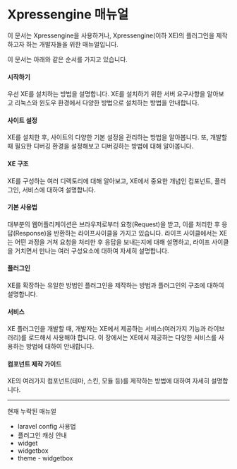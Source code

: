 # Xpressengine 매뉴얼

이 문서는 Xpressengine을 사용하거나, Xpressengine(이하 XE)의 플러그인을 제작하고자 하는 개발자들을 위한 매뉴얼입니다.

이 문서는 아래와 같은 순서를 가지고 있습니다.

#### 시작하기

우선 XE를 설치하는 방법을 설명합니다. XE를 설치하기 위한 서버 요구사항을 알아보고 리눅스와 윈도우 환경에서 다양한 방법으로 설치하는 방법을 안내합니다.

#### 사이트 설정

XE를 설치한 후, 사이트의 다양한 기본 설정을 관리하는 방법을 알아봅니다. 또, 개발할 때 필요한 디버깅 환경을 설정해보고 디버깅하는 방법에 대해 알아봅니다.

#### XE 구조

XE를 구성하는 여러 디렉토리에 대해 알아보고, XE에서 중요한 개념인 컴포넌트, 플러그인, 서비스에 대하여 설명합니다.

#### 기본 사용법

대부분의 웹어플리케이션은 브라우저로부터 요청(Request)을 받고, 이를 처리한 후 응답(Response)을 반환하는 라이프사이클을 가지고 있습니다. 라이프 사이클에서는 XE는 어떤 과정을 거쳐 요청을 처리한 후 응답을 보내는지에 대해 설명하고, 라이프 사이클을 거치면서 만나는 여러 구성요소에 대하여 자세히 설명합니다.

#### 플러그인

XE를 확장하는 유일한 방법인 플러그인을 제작하는 방법과 플러그인의 구조에 대하여 설명합니다. 

#### 서비스

XE 플러그인을 개발할 때, 개발자는 XE에서 제공하는 서비스(여러가지 기능과 라이브러리)를 로드해서 사용해야 합니다. 이 장에서는 XE에서 제공하는 다양한 서비스를 사용하는 방법에 대하여 안내합니다.

#### 컴포넌트 제작 가이드

XE의 여러가지 컴포넌트(테마, 스킨, 모듈 등)를 제작하는 방법에 대하여 자세히 설명합니다.



---

현재 누락된 매뉴얼

- laravel config 사용법
- 플러그인 캐싱 안내
- widget
- widgetbox
- theme - widgetbox